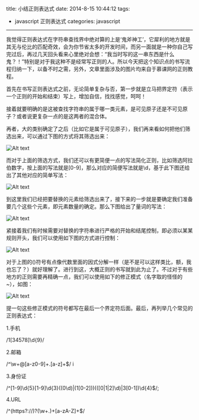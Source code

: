 title: 小结正则表达式
date: 2014-8-15 10:44:12
tags:
- javascript 正则表达式
categories: javascript
---
我觉得正则表达式在字符串查找界中绝对算的上是‘鬼斧神工’，它犀利的地方就是其无与伦比的匹配奇效，会为你节省太多的开发时间，而另一面就是一种你自己写完过后，再过几天回头看来心里绝对会想：“我当时写的这一串东西是什么鬼？！”特别是对于我这种不是经常写正则的人。所以今天把这个知识点的书写流程归纳一下，以备不时之需，另外，文章里面涉及的图片均来自于慕课网的正则教程。<!--more-->


首先在书写正则表达式之前，无论简单复杂与否，第一步就是立马把界定符（表示一个正则的开始和结束）写上，增加自信，找找感觉，呵呵！

接着就要明确的是这被查找字符串的属于哪一类元素，是可见原子还是不可见原子？或者说更复杂一点的是这两者的混合体。

再者，大的类别确定了之后（比如它是属于可见原子），我们再来看如何把他们筛选出来，可以通过下图的方式将其筛选出来：

![Alt text](http://7u2nix.com1.z0.glb.clouddn.com/reg_2.jpg "Optional title")


而对于上面的筛选方式，我们还可以有更简便一点的写法简化正则，比如筛选阿拉伯数字，按上面的写法就是[0-9]，那么对应的简便写法就是\d，基于此下图还给出了其他对应的简单写法：

![Alt text](http://7u2nix.com1.z0.glb.clouddn.com/reg_3.jpg "Optional title")

到这里我们已经把要替换的元素给筛选出来了，接下来的一步就是要确定我们准备要几个这些个元素，即元素数量的确定。那么下图给出了量词的写法：

![Alt text](http://7u2nix.com1.z0.glb.clouddn.com/reg_4.jpg "Optional title")

紧接着我们有时候需要对替换的字符串进行严格的开始和结尾控制，即必须以某某规则开头，我们可以使用如下图的方式进行控制：

![Alt text](http://7u2nix.com1.z0.glb.clouddn.com/reg_5.jpg "Optional title")

对于上图的()符号有点像代数里面的因式分解一样（是不是可以这样类比，额，我也忘了？）就好理解了。进行到这，大概正则的书写就到此为止了。不过对于有些地方的正则需要再精确一点，我们可以使用如下的修正模式（名字取的怪怪的~），如图：

![Alt text](http://7u2nix.com1.z0.glb.clouddn.com/reg_6.jpg "Optional title")

提一句这些修正模式的符号都写在最后一个界定符后面。最后，再列举几个常见的正则表达式：

1.手机

/1[34578]\d{9}/

2.邮箱

/^\w+@[a-z0-9]+\.[a-z]+$/ i

3.身份证

/^[1-9]\d{5}[1-9]\d{3}((0\d)|(1[0-2]))(([0|1|2]\d)|3[0-1])\d{4}$/;

4.URL

/^(https?://)?(\w+\.)+[a-zA-Z]+$/
